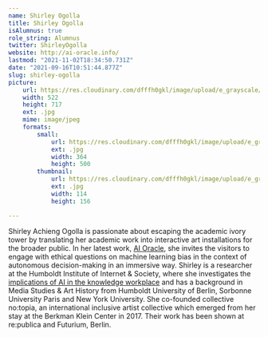 ```yaml
---
name: Shirley Ogolla
title: Shirley Ogolla
isAlumnus: true
role_string: Alumnus
twitter: ShirleyOgolla
website: http://ai-oracle.info/
lastmod: "2021-11-02T18:34:50.731Z"
date: "2021-09-16T10:51:44.877Z"
slug: shirley-ogolla
picture:
    url: https://res.cloudinary.com/dfffh0gkl/image/upload/e_grayscale/v1629122117/shirley_216cdc32cf.jpg
    width: 522
    height: 717
    ext: .jpg
    mime: image/jpeg
    formats:
        small:
            url: https://res.cloudinary.com/dfffh0gkl/image/upload/e_grayscale/v1629122117/small_shirley_216cdc32cf.jpg
            ext: .jpg
            width: 364
            height: 500
        thumbnail:
            url: https://res.cloudinary.com/dfffh0gkl/image/upload/e_grayscale/v1629122117/thumbnail_shirley_216cdc32cf.jpg
            ext: .jpg
            width: 114
            height: 156

---
```

Shirley Achieng Ogolla is passionate about escaping the academic ivory tower by translating her academic work into interactive art installations for the broader public. In her latest work, [AI Oracle](https://ai-oracle.info/), she invites the visitors to engage with ethical questions on machine learning bias in the context of autonomous decision-making in an immersive way. Shirley is a researcher at the Humboldt Institute of Internet & Society, where she investigates the [implications of AI in the knowledge workplace](https://www.hiig.de/en/project/kiwi/) and has a background in Media Studies & Art History from Humboldt University of Berlin, Sorbonne University Paris and New York University. She co-founded collective no:topia, an international inclusive artist collective which emerged from her stay at the Berkman Klein Center in 2017. Their work has been shown at re:publica and Futurium, Berlin.
